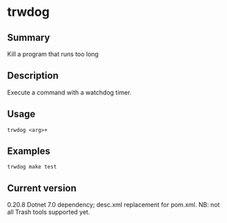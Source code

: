 # trwdog

## Summary

Kill a program that runs too long

## Description

Execute a command with a watchdog timer.

## Usage

    trwdog <arg>+

## Examples

    trwdog make test

## Current version

0.20.8 Dotnet 7.0 dependency; desc.xml replacement for pom.xml. NB: not all Trash tools supported yet.
